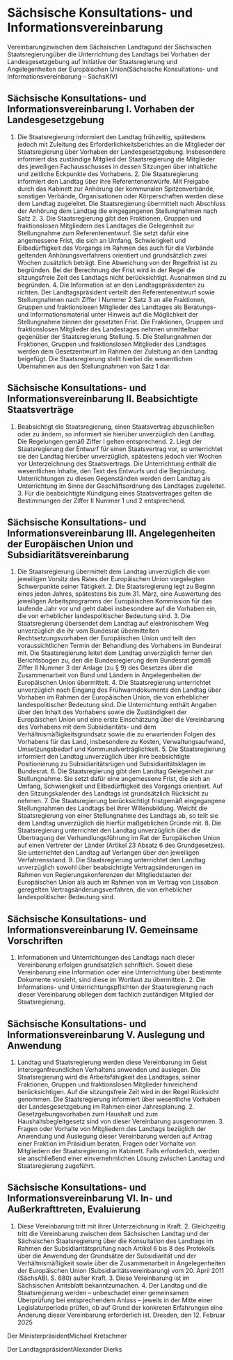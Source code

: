 # Sächsische Konsultations- und Informationsvereinbarung

Vereinbarungzwischen dem Sächsischen Landtagund der Sächsischen Staatsregierungüber die Unterrichtung des Landtags bei Vorhaben der Landesgesetzgebung auf Initiative der Staatsregierung und Angelegenheiten der Europäischen Union(Sächsische Konsultations- und Informationsvereinbarung – SächsKIV)

## Sächsische Konsultations- und Informationsvereinbarung I. Vorhaben der Landesgesetzgebung

1. Die Staatsregierung informiert den Landtag frühzeitig, spätestens jedoch mit Zuleitung des Erforderlichkeitsberichtes an die Mitglieder der Staatsregierung über Vorhaben der Landesgesetzgebung. Insbesondere informiert das zuständige Mitglied der Staatsregierung die Mitglieder des jeweiligen Fachausschusses in dessen Sitzungen über inhaltliche und zeitliche Eckpunkte des Vorhabens. 2. Die Staatsregierung informiert den Landtag über ihre Referentenentwürfe. Mit Freigabe durch das Kabinett zur Anhörung der kommunalen Spitzenverbände, sonstigen Verbände, Organisationen oder Körperschaften werden diese dem Landtag zugeleitet. Die Staatsregierung übermittelt nach Abschluss der Anhörung dem Landtag die eingegangenen Stellungnahmen nach Satz 2. 3. Die Staatsregierung gibt den Fraktionen, Gruppen und fraktionslosen Mitgliedern des Landtages die Gelegenheit zur Stellungnahme zum Referentenentwurf. Sie setzt dafür eine angemessene Frist, die sich an Umfang, Schwierigkeit und Eilbedürftigkeit des Vorgangs im Rahmen des auch für die Verbände geltenden Anhörungsverfahrens orientiert und grundsätzlich zwei Wochen zusätzlich beträgt. Eine Abweichung von der Regelfrist ist zu begründen. Bei der Berechnung der Frist wird in der Regel die sitzungsfreie Zeit des Landtags nicht berücksichtigt. Ausnahmen sind zu begründen. 4. Die Information ist an den Landtagspräsidenten zu richten. Der Landtagspräsident verteilt den Referentenentwurf sowie Stellungnahmen nach Ziffer I Nummer 2 Satz 3 an alle Fraktionen, Gruppen und fraktionslosen Mitglieder des Landtages als Beratungs- und Informationsmaterial unter Hinweis auf die Möglichkeit der Stellungnahme binnen der gesetzten Frist. Die Fraktionen, Gruppen und fraktionslosen Mitglieder des Landestages nehmen unmittelbar gegenüber der Staatsregierung Stellung. 5. Die Stellungnahmen der Fraktionen, Gruppen und fraktionslosen Mitglieder des Landtages werden dem Gesetzentwurf im Rahmen der Zuleitung an den Landtag beigefügt. Die Staatsregierung stellt hierbei die wesentlichen Übernahmen aus den Stellungnahmen von Satz 1 dar. 
## Sächsische Konsultations- und Informationsvereinbarung II. Beabsichtigte Staatsverträge

1. Beabsichtigt die Staatsregierung, einen Staatsvertrag abzuschließen oder zu ändern, so informiert sie hierüber unverzüglich den Landtag. Die Regelungen gemäß Ziffer I gelten entsprechend. 2. Liegt der Staatsregierung der Entwurf für einen Staatsvertrag vor, so unterrichtet sie den Landtag hierüber unverzüglich, spätestens jedoch vier Wochen vor Unterzeichnung des Staatsvertrags. Die Unterrichtung enthält die wesentlichen Inhalte, den Text des Entwurfs und die Begründung. Unterrichtungen zu diesen Gegenständen werden dem Landtag als Unterrichtung im Sinne der Geschäftsordnung des Landtages zugeleitet. 3. Für die beabsichtigte Kündigung eines Staatsvertrages gelten die Bestimmungen der Ziffer II Nummer 1 und 2 entsprechend. 
## Sächsische Konsultations- und Informationsvereinbarung III. Angelegenheiten der Europäischen Union und Subsidiaritätsvereinbarung

1. Die Staatsregierung übermittelt dem Landtag unverzüglich die vom jeweiligen Vorsitz des Rates der Europäischen Union vorgelegten Schwerpunkte seiner Tätigkeit. 2. Die Staatsregierung legt zu Beginn eines jeden Jahres, spätestens bis zum 31. März, eine Auswertung des jeweiligen Arbeitsprogramms der Europäischen Kommission für das laufende Jahr vor und geht dabei insbesondere auf die Vorhaben ein, die von erheblicher landespolitischer Bedeutung sind. 3. Die Staatsregierung übersendet dem Landtag auf elektronischem Weg unverzüglich die ihr vom Bundesrat übermittelten Rechtsetzungsvorhaben der Europäischen Union und teilt den voraussichtlichen Termin der Behandlung des Vorhabens im Bundesrat mit. Die Staatsregierung leitet dem Landtag unverzüglich ferner den Berichtsbogen zu, den die Bundesregierung dem Bundesrat gemäß Ziffer II Nummer 3 der Anlage (zu § 9) des Gesetzes über die Zusammenarbeit von Bund und Ländern in Angelegenheiten der Europäischen Union übermittelt. 4. Die Staatsregierung unterrichtet unverzüglich nach Eingang des Frühwarndokuments den Landtag über Vorhaben im Rahmen der Europäischen Union, die von erheblicher landespolitischer Bedeutung sind. Die Unterrichtung enthält Angaben über den Inhalt des Vorhabens sowie die Zuständigkeit der Europäischen Union und eine erste Einschätzung über die Vereinbarung des Vorhabens mit dem Subsidiaritäts- und dem Verhältnismäßigkeitsgrundsatz sowie die zu erwartenden Folgen des Vorhabens für das Land, insbesondere zu Kosten, Verwaltungsaufwand, Umsetzungsbedarf und Kommunalverträglichkeit. 5. Die Staatsregierung informiert den Landtag unverzüglich über ihre beabsichtigte Positionierung zu Subsidiaritätsrügen und Subsidiaritätsklagen im Bundesrat. 6. Die Staatsregierung gibt dem Landtag Gelegenheit zur Stellungnahme. Sie setzt dafür eine angemessene Frist, die sich an Umfang, Schwierigkeit und Eilbedürftigkeit des Vorgangs orientiert. Auf den Sitzungskalender des Landtags ist grundsätzlich Rücksicht zu nehmen. 7. Die Staatsregierung berücksichtigt fristgemäß eingegangene Stellungnahmen des Landtags bei ihrer Willensbildung. Weicht die Staatsregierung von einer Stellungnahme des Landtags ab, so teilt sie dem Landtag unverzüglich die hierfür maßgeblichen Gründe mit. 8. Die Staatsregierung unterrichtet den Landtag unverzüglich über die Übertragung der Verhandlungsführung im Rat der Europäischen Union auf einen Vertreter der Länder (Artikel 23 Absatz 6 des Grundgesetzes). Sie unterrichtet den Landtag auf Verlangen über den jeweiligen Verfahrensstand. 9. Die Staatsregierung unterrichtet den Landtag unverzüglich sowohl über beabsichtigte Vertragsänderungen im Rahmen von Regierungskonferenzen der Mitgliedstaaten der Europäischen Union als auch im Rahmen von im Vertrag von Lissabon geregelten Vertragsänderungsverfahren, die von erheblicher landespolitischer Bedeutung sind. 
## Sächsische Konsultations- und Informationsvereinbarung IV. Gemeinsame Vorschriften

1. Informationen und Unterrichtungen des Landtags nach dieser Vereinbarung erfolgen grundsätzlich schriftlich. Soweit diese Vereinbarung eine Information oder eine Unterrichtung über bestimmte Dokumente vorsieht, sind diese im Wortlaut zu übermitteln. 2. Die Informations- und Unterrichtungspflichten der Staatsregierung nach dieser Vereinbarung obliegen dem fachlich zuständigen Mitglied der Staatsregierung. 
## Sächsische Konsultations- und Informationsvereinbarung V. Auslegung und Anwendung

1. Landtag und Staatsregierung werden diese Vereinbarung im Geist interorganfreundlichen Verhaltens anwenden und auslegen. Die Staatsregierung wird die Arbeitsfähigkeit des Landtages, seiner Fraktionen, Gruppen und fraktionslosen Mitglieder hinreichend berücksichtigen. Auf die sitzungsfreie Zeit wird in der Regel Rücksicht genommen. Die Staatsregierung informiert über wesentliche Vorhaben der Landesgesetzgebung im Rahmen einer Jahresplanung. 2. Gesetzgebungsvorhaben zum Haushalt und zum Haushaltsbegleitgesetz sind von dieser Vereinbarung ausgenommen. 3. Fragen oder Vorhalte von Mitgliedern des Landtags bezüglich der Anwendung und Auslegung dieser Vereinbarung werden auf Antrag einer Fraktion im Präsidium beraten, Fragen oder Vorhalte von Mitgliedern der Staatsregierung im Kabinett. Falls erforderlich, werden sie anschließend einer einvernehmlichen Lösung zwischen Landtag und Staatsregierung zugeführt. 
## Sächsische Konsultations- und Informationsvereinbarung VI. In- und Außerkrafttreten, Evaluierung

1. Diese Vereinbarung tritt mit ihrer Unterzeichnung in Kraft. 2. Gleichzeitig tritt die Vereinbarung zwischen dem Sächsischen Landtag und der Sächsischen Staatsregierung über die Konsultation des Landtags im Rahmen der Subsidiaritätsprüfung nach Artikel 6 bis 8 des Protokolls über die Anwendung der Grundsätze der Subsidiarität und der Verhältnismäßigkeit sowie über die Zusammenarbeit in Angelegenheiten der Europäischen Union (Subsidiaritätsvereinbarung) vom 20. April 2011 (SächsABl. S. 680) außer Kraft. 3. Diese Vereinbarung ist im Sächsischen Amtsblatt bekanntzumachen. 4. Der Landtag und die Staatsregierung werden – unbeschadet einer gemeinsamen Überprüfung bei entsprechendem Anlass – jeweils in der Mitte einer Legislaturperiode prüfen, ob auf Grund der konkreten Erfahrungen eine Änderung dieser Vereinbarung erforderlich ist. Dresden, den 12. Februar 2025

Der MinisterpräsidentMichael Kretschmer

Der LandtagspräsidentAlexander Dierks


